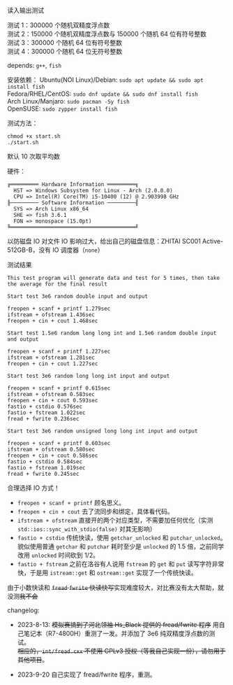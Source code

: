 读入输出测试

测试 1：300000 个随机双精度浮点数  
测试 2：150000 个随机双精度浮点数与 150000 个随机 64 位有符号整数  
测试 3：300000 个随机 64 位有符号整数  
测试 4：300000 个随机 64 位无符号整数

depends: `g++`, `fish`

安装依赖：
Ubuntu(NOI Linux)/Debian: `sudo apt update && sudo apt install fish`  
Fedora/RHEL/CentOS: `sudo dnf update && sudo dnf install fish`  
Arch Linux/Manjaro: `sudo pacman -Sy fish`  
OpenSUSE: `sudo zypper install fish`

测试方法：
```
chmod +x start.sh
./start.sh
```

默认 10 次取平均数


硬件：
```
╔═════════ Hardware Information ═════════╗
  HST => Windows Subsystem for Linux - Arch (2.0.0.0)
  CPU => Intel(R) Core(TM) i5-10400 (12) @ 2.903998 GHz
╟───────── Software Information ─────────╢
  SYS => Arch Linux x86_64
  SHE => fish 3.6.1
  FON => monospace (15.0pt)
╚════════════════════════════════════════╝
```
以防磁盘 IO 对文件 IO 影响过大，给出自己的磁盘信息：ZHITAI SC001 Active-512GB-B，没有 IO 调度器（`none`）

测试结果

```
This test program will generate data and test for 5 times, then take the average for the final result

Start test 3e6 random double input and output

freopen + scanf + printf 1.279sec
ifstream + ofstream 1.436sec
freopen + cin + cout 1.468sec

Start test 1.5e6 random long long int and 1.5e6 random double input and output

freopen + scanf + printf 1.227sec
ifstream + ofstream 1.281sec
freopen + cin + cout 1.227sec

Start test 3e6 random long long int input and output

freopen + scanf + printf 0.615sec
ifstream + ofstream 0.583sec
freopen + cin + cout 0.593sec
fastio + cstdio 0.576sec
fastio + fstream 1.022sec
fread + fwrite 0.236sec

Start test 3e6 random unsigned long long int input and output

freopen + scanf + printf 0.603sec
ifstream + ofstream 0.580sec
freopen + cin + cout 0.586sec
fastio + cstdio 0.584sec
fastio + fstream 1.019sec
fread + fwrite 0.245sec
```

合理选择 IO 方式！

- `freopen + scanf + printf` 顾名思义。
- `freopen + cin + cout` 去了流同步和绑定，具体看代码。
- `ifstream + ofstream` 直接开的两个对应类型，不需要加任何优化（实测 `std::ios::sync_with_stdio(false)` 对其无影响）
- `fastio + cstdio` 传统快读，使用 `getchar_unlocked` 和 `putchar_unlocked`。貌似使用普通 `getchar` 和 `putchar` 耗时至少是 `unlocked` 的 1.5 倍，之前同学改用 `unlocked` 时间砍到 1/2。
- `fastio + fstream` 之前在洛谷有人说用 `fstream` 的 `get` 和 `put` 读写字符非常快，于是用 `istream::get` 和 `ostream::get` 实现了一个传统快读。

由于小数快读和 ~~`fread` `fwrite` 快读快写~~实现难度较大，对比赛没有太大帮助，就没测~~我不会~~

changelog:

- 2023-8-13: ~~模拟赛搞到了河北领袖 Hs_Black 提供的 fread/fwrite 程序~~ 用自己笔记本（R7-4800H）重测了一发。并添加了 3e6 纯双精度浮点数的测试。  
  ~~相应的，`int/fread.cxx` 不使用 GPLv3 授权（等我自己实现一份），请勿用于其他项目~~。

- 2023-9-20 自己实现了 fread/fwrite 程序，重测。
